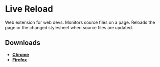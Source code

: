 # Live Reload

Web extension for web devs. Monitors source files on a page. Reloads the page or the changed stylesheet when source files are updated.

## Downloads

 - [**Chrome**](https://chrome.google.com/webstore/detail/live-reload/jcejoncdonagmfohjcdgohnmecaipidc) 
 - [**Firefox**](https://addons.mozilla.org/addon/live-reload/)
 
